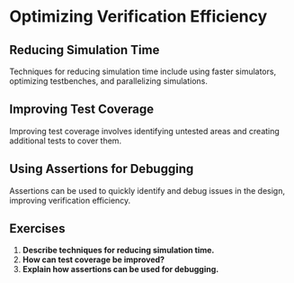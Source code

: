 # Optimizing Verification Efficiency

## Reducing Simulation Time
Techniques for reducing simulation time include using faster simulators, optimizing testbenches, and parallelizing simulations.

## Improving Test Coverage
Improving test coverage involves identifying untested areas and creating additional tests to cover them.

## Using Assertions for Debugging
Assertions can be used to quickly identify and debug issues in the design, improving verification efficiency.

## Exercises
1. **Describe techniques for reducing simulation time.**
2. **How can test coverage be improved?**
3. **Explain how assertions can be used for debugging.**
